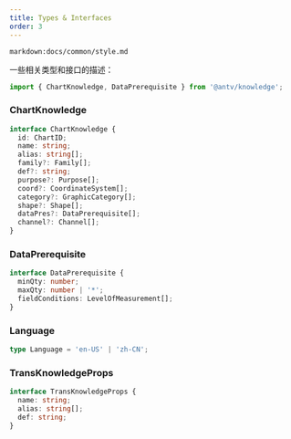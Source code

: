 ```yaml
---
title: Types & Interfaces
order: 3
---
```


`markdown:docs/common/style.md`

<div class="doc-md">

一些相关类型和接口的描述：

```js
import { ChartKnowledge, DataPrerequisite } from '@antv/knowledge';
```

### ChartKnowledge

```ts
interface ChartKnowledge {
  id: ChartID;
  name: string;
  alias: string[];
  family?: Family[];
  def?: string;
  purpose?: Purpose[];
  coord?: CoordinateSystem[];
  category?: GraphicCategory[];
  shape?: Shape[];
  dataPres?: DataPrerequisite[];
  channel?: Channel[];
}
```

### DataPrerequisite

```ts
interface DataPrerequisite {
  minQty: number;
  maxQty: number | '*';
  fieldConditions: LevelOfMeasurement[];
}
```

### Language

```ts
type Language = 'en-US' | 'zh-CN';
```

### TransKnowledgeProps

```ts
interface TransKnowledgeProps {
  name: string;
  alias: string[];
  def: string;
}
```

</div>
